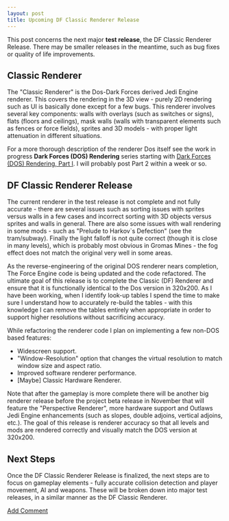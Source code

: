 ```yaml
---
layout: post
title: Upcoming DF Classic Renderer Release
---
```


This post concerns the next major **test release**, the DF Classic Renderer Release. There may be smaller releases in the meantime, such as bug fixes or quality of life improvements.

## Classic Renderer
The "Classic Renderer" is the Dos-Dark Forces derived Jedi Engine renderer. This covers the rendering in the 3D view - purely 2D rendering such as UI is basically done except for a few bugs. This renderer involves several key components: walls with overlays (such as switches or signs), flats (floors and ceilings), mask walls (walls with transparent elements such as fences or force fields), sprites and 3D models - with proper light attenuation in different situations.

For a more thorough description of the renderer Dos itself see the work in progress **Dark Forces (DOS) Rendering** series starting with [Dark Forces (DOS) Rendering, Part I](https://theforceengine.github.io/2020/05/16/DFRender1.html). I will probably post Part 2 within a week or so.

## DF Classic Renderer Release
The current renderer in the test release is not complete and not fully accurate - there are several issues such as sorting issues with sprites versus walls in a few cases and incorrect sorting with 3D objects versus sprites and walls in general. There are also some issues with wall rendering in some mods - such as "Prelude to Harkov`s Defection" (see the tram/subway). Finally the light falloff is not quite correct (though it is close in many levels), which is probably most obvious in Gromas Mines - the fog effect does not match the original very well in some areas.

As the reverse-engineering of the original DOS renderer nears completion, The Force Engine code is being updated and the code refactored. The ultimate goal of this release is to complete the Classic (DF) Renderer and ensure that it is functionally identical to the Dos version in 320x200. As I have been working, when I identify look-up tables I spend the time to make sure I understand how to accurately re-build the tables - with this knowledge I can remove the tables entirely when appropriate in order to support higher resolutions without sacrificing accuracy.

While refactoring the renderer code I plan on implementing a few non-DOS based features:
  * Widescreen support.
  * "Window-Resolution" option that changes the virtual resolution to match window size and aspect ratio.
  * Improved software renderer performance.
  * [Maybe] Classic Hardware Renderer.
  
Note that after the gameplay is more complete there will be another big renderer release before the project beta release in November that will feature the "Perspective Renderer", more hardware support and Outlaws Jedi Engine enhancements (such as slopes, double adjoins, vertical adjoins, etc.). The goal of this release is renderer accuracy so that all levels and mods are rendered correctly and visually match the DOS version at 320x200.

## Next Steps
Once the DF Classic Renderer Release is finalized, the next steps are to focus on gameplay elements - fully accurate collision detection and player movement, AI and weapons. These will be broken down into major test releases, in a similar manner as the DF Classic Renderer. 

<a href="https://the-force-engine.freeforums.net/thread/15/upcoming-df-classic-renderer-release">Add Comment</a>
